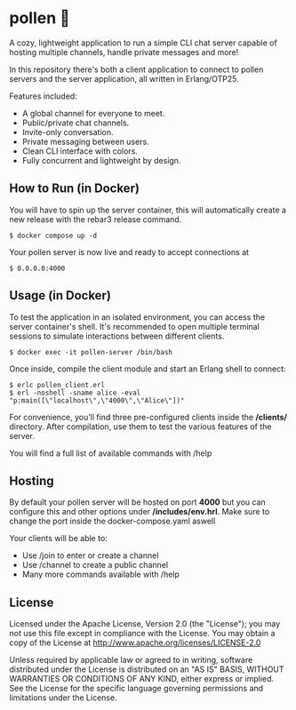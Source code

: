 pollen 🌻
============

A cozy, lightweight application to run a simple CLI chat server capable of hosting multiple channels, handle private messages and more!

In this repository there's both a client application to connect to pollen servers and the server application, all written in Erlang/OTP25.

Features included:
- A global channel for everyone to meet.
- Public/private chat channels.
- Invite-only conversation.
- Private messaging between users.
- Clean CLI interface with colors.
- Fully concurrent and lightweight by design.

How to Run (in Docker)
-------

You will have to spin up the server container, this will automatically create a new release with the rebar3 release command.

    $ docker compose up -d

Your pollen server is now live and ready to accept connections at

    $ 0.0.0.0:4000

Usage (in Docker)
-------

To test the application in an isolated environment, you can access the server container's shell. It's recommended to open multiple terminal sessions to simulate interactions between different clients.

    $ docker exec -it pollen-server /bin/bash

Once inside, compile the client module and start an Erlang shell to connect:

    $ erlc pollen_client.erl
    $ erl -noshell -sname alice -eval "p:main([\"localhost\",\"4000\",\"Alice\"])"

For convenience, you’ll find three pre-configured clients inside the **/clients/** directory. After compilation, use them to test the various features of the server.

You will find a full list of available commands with /help

Hosting
-------

By default your pollen server will be hosted on port **4000** but you can configure this and other options under **/includes/env.hrl**. Make sure to change the port inside the docker-compose.yaml aswell

Your clients will be able to:

- Use /join to enter or create a channel
- Use /channel to create a public channel
- Many more commands available with /help

License
-------
Licensed under the Apache License, Version 2.0 (the "License");
you may not use this file except in compliance with the License.
You may obtain a copy of the License at http://www.apache.org/licenses/LICENSE-2.0

Unless required by applicable law or agreed to in writing, software
distributed under the License is distributed on an "AS IS" BASIS,
WITHOUT WARRANTIES OR CONDITIONS OF ANY KIND, either express or implied.
See the License for the specific language governing permissions and
limitations under the License.
